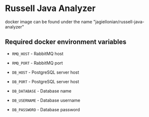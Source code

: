 # Russell Java Analyzer

docker image can be found under the name "jagiellonian/russell-java-analyzer"

## Required docker environment variables

* `RMQ_HOST` - RabbitMQ host

* `RMQ_PORT` - RabbitMQ port

* `DB_HOST` - PostgreSQL server host

* `DB_PORT` - PostgreSQL server host

*  `DB_DATABASE` - Database name

*  `DB_USERNAME` - Database username

*  `DB_PASSWORD` - Database password
